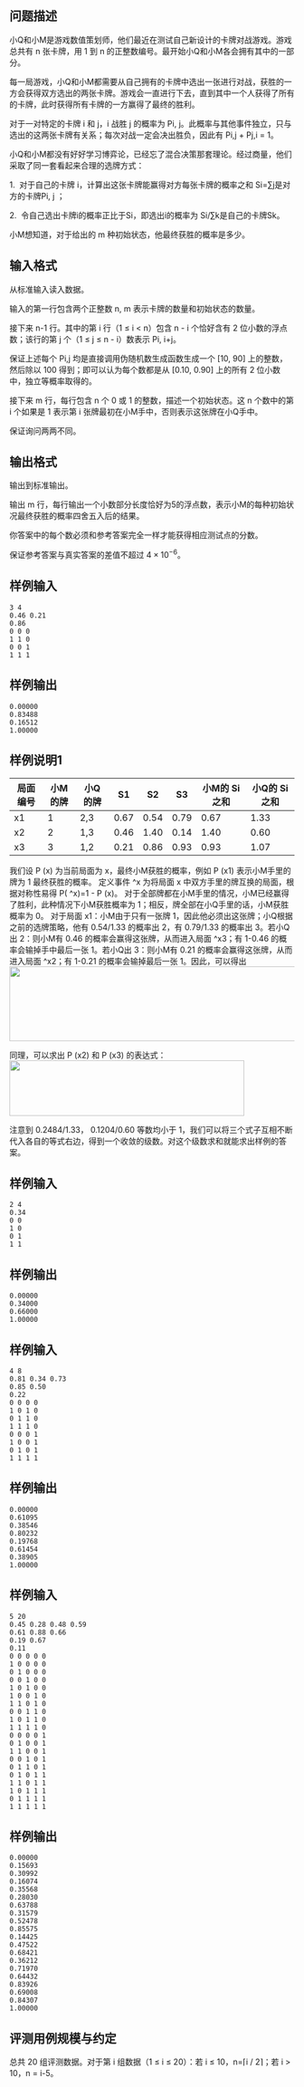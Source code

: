 

## 问题描述



小Q和小M是游戏数值策划师，他们最近在测试自己新设计的卡牌对战游戏。游戏总共有 n 张卡牌，用 1 到 n 的正整数编号。最开始小Q和小M各会拥有其中的一部分。

每一局游戏，小Q和小M都需要从自己拥有的卡牌中选出一张进行对战，获胜的一方会获得双方选出的两张卡牌。游戏会一直进行下去，直到其中一个人获得了所有的卡牌，此时获得所有卡牌的一方赢得了最终的胜利。

对于一对特定的卡牌 i 和 j，i 战胜 j 的概率为 Pi, j。此概率与其他事件独立，只与选出的这两张卡牌有关系；每次对战一定会决出胜负，因此有 Pi,j + Pj,i = 1。

小Q和小M都没有好好学习博弈论，已经忘了混合决策那套理论。经过商量，他们采取了同一套看起来合理的选牌方式：

1.&nbsp; 对于自己的卡牌 i，计算出这张卡牌能赢得对方每张卡牌的概率之和 Si=&sum;j是对方的卡牌Pi, j ；

2.&nbsp; 令自己选出卡牌i的概率正比于Si，即选出i的概率为 Si/&sum;k是自己的卡牌Sk。

小M想知道，对于给出的 m 种初始状态，他最终获胜的概率是多少。



## 输入格式



从标准输入读入数据。

输入的第一行包含两个正整数 n, m 表示卡牌的数量和初始状态的数量。

接下来 n-1 行。其中的第 i 行（1 &le; i &lt; n）包含&nbsp;n - i&nbsp;个恰好含有 2 位小数的浮点数；该行的第 j 个（1 &le; j&nbsp;&le;&nbsp;n - i）数表示 Pi, i+j。

保证上述每个 Pi,j 均是直接调用伪随机数生成函数生成一个 [10, 90] 上的整数，然后除以 100 得到；即可以认为每个数都是从 [0.10, 0.90] 上的所有 2 位小数中，独立等概率取得的。

接下来 m 行，每行包含 n 个 0 或 1 的整数，描述一个初始状态。这 n 个数中的第 i 个如果是 1 表示第 i 张牌最初在小M手中，否则表示这张牌在小Q手中。

保证询问两两不同。



## 输出格式



输出到标准输出。

输出 m 行，每行输出一个小数部分长度恰好为5的浮点数，表示小M的每种初始状况最终获胜的概率四舍五入后的结果。

你答案中的每个数必须和参考答案完全一样才能获得相应测试点的分数。

保证参考答案与真实答案的差值不超过 $4\times 10^{-6}$。



## 样例输入
```
3 4
0.46 0.21
0.86
0 0 0
1 1 0
0 0 1
1 1 1
```
## 样例输出
```
0.00000
0.83488
0.16512
1.00000
```
## 样例说明1

| 局面编号 | 小M的牌 | 小Q的牌 | S1   | S2   | S3   | 小M的 Si 之和 | 小Q的 Si 之和 |
|----------|---------|---------|------|------|------|--------------|--------------|
| x1       | 1       | 2,3     | 0.67 | 0.54 | 0.79 | 0.67         | 1.33         |
| x2       | 2       | 1,3     | 0.46 | 1.40 | 0.14 | 1.40         | 0.60         |
| x3       | 3       | 1,2     | 0.21 | 0.86 | 0.93 | 0.93         | 1.07         |

我们设 P (x) 为当前局面为 x，最终小M获胜的概率，例如 P (x1) 表示小M手里的牌为 1 最终获胜的概率。
定义事件 ^x 为将局面 x 中双方手里的牌互换的局面，根据对称性易得 P( ^x)=1 - P (x)。
对于全部牌都在小M手里的情况，小M已经赢得了胜利，此种情况下小M获胜概率为 1；相反，牌全部在小Q手里的话，小M获胜概率为 0。
对于局面 x1：小M由于只有一张牌 1，因此他必须出这张牌；小Q根据之前的选牌策略，他有 0.54/1.33 的概率出 2，有 0.79/1.33 的概率出 3。若小Q出 2：则小M有 0.46 的概率会赢得这张牌，从而进入局面 ^x3；有 1-0.46 的概率会输掉手中最后一张 1。若小Q出 3：则小M有 0.21 的概率会赢得这张牌，从而进入局面 ^x2；有 1-0.21 的概率会输掉最后一张 1。因此，可以得出
<img src="attachments/201612-5-1.png" width="628" height="132" alt="" />
                                                  
同理，可以求出 P (x2) 和 P (x3) 的表达式：
<img src="attachments/201612-5-2.png" width="415" height="98" alt="" />
   
注意到 0.2484/1.33， 0.1204/0.60 等数均小于 1，我们可以将三个式子互相不断代入各自的等式右边，得到一个收敛的级数。对这个级数求和就能求出样例的答案。

## 样例输入
```
2 4
0.34
0 0
1 0
0 1
1 1
```
## 样例输出
```
0.00000
0.34000
0.66000
1.00000
```
## 样例输入
```
4 8
0.81 0.34 0.73
0.85 0.50
0.22
0 0 0 0
1 0 1 0
0 1 1 0
1 1 1 0
0 0 0 1
1 0 0 1
0 1 0 1
1 1 1 1
```
## 样例输出
```
0.00000
0.61095
0.38546
0.80232
0.19768
0.61454
0.38905
1.00000
```
## 样例输入
```
5 20
0.45 0.28 0.48 0.59
0.61 0.88 0.66
0.19 0.67
0.11
0 0 0 0 0
1 0 0 0 0
0 1 0 0 0
0 0 1 0 0
1 0 1 0 0
1 0 0 1 0
1 1 0 1 0
0 0 1 1 0
1 0 1 1 0
1 1 1 1 0
0 0 0 0 1
0 1 0 0 1
1 1 0 0 1
0 0 1 0 1
0 1 1 0 1
0 1 0 1 1
1 1 0 1 1
1 0 1 1 1
0 1 1 1 1
1 1 1 1 1
```
## 样例输出
```
0.00000
0.15693
0.30992
0.16074
0.35568
0.28030
0.63788
0.31579
0.52478
0.85575
0.14425
0.47522
0.68421
0.36212
0.71970
0.64432
0.83926
0.69008
0.84307
1.00000
```
## 评测用例规模与约定

总共 20 组评测数据。对于第 i 组数据（1 &le; i &le; 20）：若 i &le; 10，n=&lceil;i / 2&rceil;；若 i &gt; 10，n = i-5。